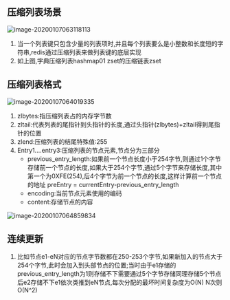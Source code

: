## 压缩列表场景

![image-20200107063118113](https://note.youdao.com/yws/public/resource/4762addbbb207565dafe6a1264ea04a1/xmlnote/EACDB2A218E54528982EFB406B856FE0/9010)

1. 当一个列表键只包含少量的列表项时,并且每个列表要么是小整数和长度短的字符串,redis通过压缩列表来做列表键的底层实现
2. 如上图,字典压缩列表hashmap01 zset的压缩链表zset

## 压缩列表格式

![image-20200107064019335](https://note.youdao.com/yws/public/resource/0913f7b1edd0a739cddfc0fb16cfac5b/xmlnote/9C1E98609513422C9EA33F4C51F7CC96/9043)

1. zlbytes:指压缩列表占的内存字节数
2. zltail:代表列表的尾指针到头指针的长度,通过头指针(zlbytes)+zltail得到尾指针的位置
3. zlend:压缩列表的结尾特殊值:255
4. Entry1....entry3:压缩列表的节点元素,节点分为三部分
   - previous_entry_length:如果前一个节点长度小于254字节,则通过1个字节存储前一个节点的长度,如果大于254个字节,通过5个字节来存储长度,其中第一个为0XFE(254),后4个字节为前一个节点的长度,这样计算前一个节点的地址 preEntry = currentEntry-previous_entry_length
   - encoding:当前节点元素使用的编码
   - content:存储节点的内容

![image-20200107064859834](https://note.youdao.com/yws/public/resource/0913f7b1edd0a739cddfc0fb16cfac5b/xmlnote/B3AFABBDA7274147ADBCD422AF241B61/9083)

## 连续更新

1. 比如节点e1-eN对应的节点字节数都在250-253个字节,如果新加入的节点大于254个字节,此时会加入到头部节点的位置;当时由于e1存储的previous_entry_length为1则存储不下需要通过5个字节存储同理存储5个节点后e2存储不下e1依次类推到eN节点,每次分配的最坏时间复杂度为O(N)  N次则O(N^2)

